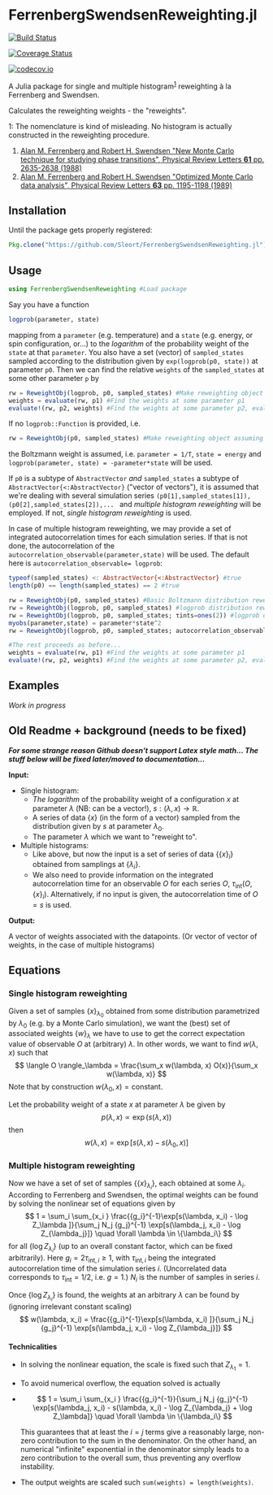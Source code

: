 # FerrenbergSwendsenReweighting.jl

[![Build Status](https://travis-ci.org/Sleort/FerrenbergSwendsenReweighting.jl.svg?branch=master)](https://travis-ci.org/Sleort/FerrenbergSwendsenReweighting.jl)

[![Coverage Status](https://coveralls.io/repos/Sleort/FerrenbergSwendsenReweighting.jl/badge.svg?branch=master&service=github)](https://coveralls.io/github/Sleort/FerrenbergSwendsenReweighting.jl?branch=master)

[![codecov.io](http://codecov.io/github/Sleort/FerrenbergSwendsenReweighting.jl/coverage.svg?branch=master)](http://codecov.io/github/Sleort/FerrenbergSwendsenReweighting.jl?branch=master)

A Julia package for single and multiple histogram<sup>[1](#footnote1)</sup> reweighting à la Ferrenberg and Swendsen.

Calculates the reweighting weights - the "reweights".

<a name="footnote1">1</a>: The nomenclature is kind of misleading. No histogram is actually constructed in the reweighting procedure.


1. [Alan M. Ferrenberg and Robert H. Swendsen "New Monte Carlo technique for studying phase transitions", Physical Review Letters **61** pp. 2635-2638 (1988)](http://dx.doi.org/10.1103/PhysRevLett.61.2635)
2. [Alan M. Ferrenberg and Robert H. Swendsen "Optimized Monte Carlo data analysis", Physical Review Letters **63** pp. 1195-1198 (1989)](http://dx.doi.org/10.1103/PhysRevLett.63.1195)

## Installation
Until the package gets properly registered:
```julia
Pkg.clone("https://github.com/Sleort/FerrenbergSwendsenReweighting.jl")
```

## Usage
```julia
using FerrenbergSwendsenReweighting #Load package
```
Say you have a function
```julia
logprob(parameter, state)
```
mapping from a `parameter` (e.g. temperature) and a `state` (e.g. energy, or spin configuration, or...) to the *logarithm* of the probability weight of the `state` at that `parameter`. You also have a set (vector) of `sampled_states` sampled according to the distribution given by `exp(logprob(p0, state))` at parameter `p0`. Then we can find the relative `weights` of the `sampled_states` at some other parameter `p` by
```julia
rw = ReweightObj(logprob, p0, sampled_states) #Make reweighting object
weights = evaluate(rw, p1) #Find the weights at some parameter p1
evaluate!(rw, p2, weights) #Find the weights at some parameter p2, evaluated in-place (overwriting `weights`)
```


If no `logprob::Function` is provided, i.e.

```julia
rw = ReweightObj(p0, sampled_states) #Make reweighting object assuming the Boltzmann distribution
```
the Boltzmann weight is assumed, i.e. `parameter = 1/T`, `state = energy` and `logprob(parameter, state) = -parameter*state` will be used.



If `p0` is a subtype of `AbstractVector` *and* `sampled_states` a subtype of `AbstractVector{<:AbstractVector}` ("vector of vectors"), it is assumed that we're dealing with several simulation series `(p0[1],sampled_states[1]),(p0[2],sampled_states[2]),... ` and *multiple histogram reweighting* will be employed. If not, *single histogram reweighting* is used.



In case of multiple histogram reweighting, we may provide a set of integrated autocorrelation times for each simulation series. If that is not done, the autocorrelation of the `autocorrelation_observable(parameter,state)` will be used. The default here is `autocorrelation_observable= logprob`:

```julia
typeof(sampled_states) <: AbstractVector{<:AbstractVector} #true
length(p0) == length(sampled_states) == 2 #true

rw = ReweightObj(p0, sampled_states) #Basic Boltzmann distribution reweighting
rw = ReweightObj(logprob, p0, sampled_states) #logprob distribution reweighting
rw = ReweightObj(logprob, p0, sampled_states; τints=ones(2)) #logprob distribution reweighting, all integrated autocorrelation times set to 1
myobs(parameter,state) = parameter*state^2
rw = ReweightObj(logprob, p0, sampled_states; autocorrelation_observable = myobs) #logprob distribution reweighting, autocorrelation time according to the myobs observable

#The rest proceeds as before...
weights = evaluate(rw, p1) #Find the weights at some parameter p1
evaluate!(rw, p2, weights) #Find the weights at some parameter p2, evaluated in-place (overwriting `weights`)
```



## Examples

*Work in progress*




## Old Readme + background (needs to be fixed)

***For some strange reason Github doesn't support Latex style math... The stuff below will be fixed later/moved to documentation...***


**Input:**

* Single histogram:
  * *The logarithm* of the probability weight of a configuration $x$ at parameter $\lambda$ (NB: can be a vector!), $s: (\lambda, x) \to \mathbb{R}$.
  * A series of data $\{x\}$ (in the form of a vector) sampled from the distribution given by $s$ at parameter $\lambda_0$.
  * The parameter $\lambda$ which we want to "reweight to".
* Multiple histograms:
  * Like above, but now the input is a set of series of data $\{\{x\}_i\}$ obtained from samplings at $\{\lambda_i\}$.
  * We also need to provide information on the integrated autocorrelation time for an observable $O$ for each series $O$, $\tau_\text{int}(O, \{x\}_i)$. Alternatively, if no input is given, the autocorrelation time of $O = s$ is used.

**Output:**

A vector of weights associated with the datapoints. (Or vector of vector of weights, in the case of multiple histograms)

## Equations

### Single histogram reweighting

Given a set of samples $\{x\}_{\lambda_0}$ obtained from some distribution parametrized by $\lambda_0$ (e.g. by a Monte Carlo simulation), we want the (best) set of associated weights $\{w\}_\lambda$ we have to use to get the correct expectation value of observable $O$ at (arbitrary) $\lambda$. In other words, we want to find $w(\lambda, x)$ such that
$$
\langle O \rangle_\lambda = \frac{\sum_x w(\lambda, x) O(x)}{\sum_x w(\lambda, x)}
$$
Note that by construction $w(\lambda_0, x) = \text{constant}$.

Let the probability weight of a state $x$ at parameter $\lambda$ be given by
$$
p(\lambda, x) \propto \exp(s(\lambda, x))
$$
then
$$
w(\lambda, x) = \exp[s(\lambda, x) - s(\lambda_0,x)]
$$

### Multiple histogram reweighting

Now we have a set of set of samples $\{\{x\}_{\lambda_i}\}$, each obtained at some $\lambda_i$. According to Ferrenberg and Swendsen, the optimal weights can be found by solving the nonlinear set of equations given by
$$
1 = \sum_i \sum_{x_i } \frac{{g_i}^{-1}\exp[s(\lambda, x_i) - \log Z_\lambda ]}{\sum_j N_j {g_j}^{-1} \exp[s(\lambda_j, x_i) - \log Z_{\lambda_j}]} \quad \forall \lambda \in \{\lambda_i\}
$$
for all $\{\log Z_{\lambda_i}\}$ (up to an overall constant factor, which can be fixed arbitrarily). Here $g_i = 2\tau_{\text{int}, i} \ge 1$, with $\tau_{\text{int},i}$ being the integrated autocorrelation time of the simulation series $i$. (Uncorrelated data corresponds to $\tau_\text{int} = 1/2$, i.e. $g=1$.) $N_i$ is the number of samples in series $i$.

Once $\{\log Z_{\lambda_i}\}$ is found, the weights at an arbitrary $\lambda$ can be found by (ignoring irrelevant constant scaling)
$$
w(\lambda, x_i) = \frac{{g_i}^{-1}\exp[s(\lambda, x_i) ]}{\sum_j N_j {g_j}^{-1} \exp[s(\lambda_j, x_i) - \log Z_{\lambda_j}]}
$$

#### Technicalities

* In solving the nonlinear equation, the scale is fixed such that $Z_{\lambda_1} = 1$.

* To avoid numerical overflow, the equation solved is actually

* $$
  1 = \sum_i \sum_{x_i } \frac{{g_i}^{-1}}{\sum_j N_j {g_j}^{-1} \exp[s(\lambda_j, x_i) - s(\lambda, x_i) - \log Z_{\lambda_j}  + \log Z_\lambda]} \quad \forall \lambda \in \{\lambda_i\}
  $$

  This guarantees that at least the $i = j$ terms give a reasonably large, non-zero contribution to the sum in the denominator. On the other hand, an numerical "infinite" exponential in the denominator simply leads to a zero contribution to the overall sum, thus preventing any overflow instability.

* The output weights are scaled such `sum(weights) = length(weights)`.
